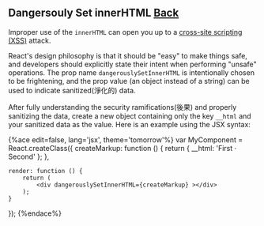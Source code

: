 ## Dangersouly Set innerHTML [Back](./../react.md)

Improper use of the `innerHTML` can open you up to a [cross-site scripting (XSS)](https://en.wikipedia.org/wiki/Cross-site_scripting) attack. 

React's design philosophy is that it should be "easy" to make things safe, and developers should explicitly state their intent when performing "unsafe" operations. The prop name `dangerouslySetInnerHTML` is intentionally chosen to be frightening, and the prop value (an object instead of a string) can be used to indicate sanitized(淨化的) data.

After fully understanding the security ramifications(後果) and properly sanitizing the data, create a new object containing only the key `__html` and your sanitized data as the value. Here is an example using the JSX syntax:

{%ace edit=false, lang='jsx', theme='tomorrow'%}
var MyComponent = React.createClass({
    createMarkup: function () {
        return { __html: 'First &middot; Second' };
    },
    
    render: function () {
        return (
            <div dangerouslySetInnerHTML={createMarkup} ></div>
        );
    }
});
{%endace%}
